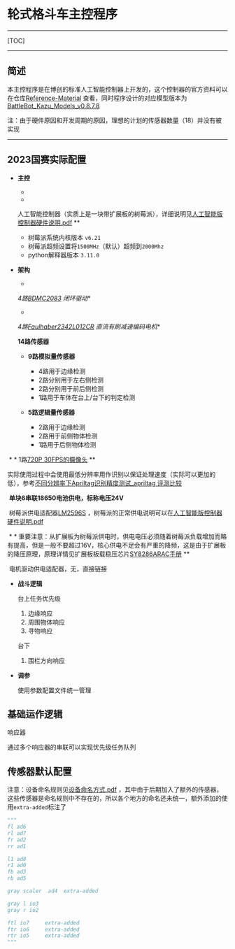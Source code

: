 # 轮式格斗车主控程序

------

[TOC]

------

## 简述

本主控程序是在博创的标准人工智能控制器上开发的，这个控制器的官方资料可以在仓库[Reference-Material](https://github.com/Kazu-Kusa/Reference-Material/tree/main/TOTURIAL)
查看，同时程序设计的对应模型版本为[BattleBot_Kazu_Models_v0.8.7.8](https://github.com/Kazu-Kusa/BattleBot_Kazu_Models/releases/tag/v0.8.7.8)

注：由于硬件原因和开发周期的原因，理想的计划的传感器数量（18）并没有被实现

------

## 2023国赛实际配置

- **主控**

    *
  *
  人工智能控制器（实质上是一块带扩展板的树莓派），详细说明见[人工智能版控制器硬件说明.pdf](https://github.com/Kazu-Kusa/Reference-Material/blob/main/TOTURIAL/创意之星人工智能版控制器硬件说明.pdf)
  **

    - 树莓派系统内核版本 `v6.21`
    - 树莓派超频设置将`1500MHz`（默认）超频到`2000Mhz`
    - python解释器版本 `3.11.0`

- **架构**

    *
  *4路[BDMC2083](https://github.com/Kazu-Kusa/Reference-Material/tree/main/TOTURIAL/%E9%A9%B1%E5%8A%A8%E5%99%A8%E8%B0%83%E8%AF%95)
  闭环驱动**

    *
  *4路[Faulhaber2342L012CR](https://item.taobao.com/item.htm?spm=a1z09.2.0.0.271e2e8dwBT4HS&id=20965620027&_u=a3un1ne9d249)
  直流有刷减速编码电机**

  **14路传感器**

    - **9路模拟量传感器**
        - 4路用于边缘检测
        - 2路分别用于左右侧检测
        - 2路分别用于前后侧检测
        - 1路用于车体在台上/台下的判定检测

    - **5路逻辑量传感器**
        - 2路用于边缘检测
        - 2路用于前侧物体检测
        - 1路用于后侧物体检测

​    *
*
1路[720P 30FPS的摄像头](https://detail.tmall.com/item.htm?abbucket=15&id=655422944269&ns=1&spm=a21n57.1.0.0.4402523ctOgRLp)
**

​
实际使用过程中会使用最低分辨率用作识别以保证处理速度（实际可以更加的低），参考[不同分辨率下Apriltag识别精度测试_apriltag 评测比较](https://blog.csdn.net/zhuoqingjoking97298/article/details/122316966)

​    **单块6串联18650电池供电，标称电压24V**

​
树莓派供电适配器[LM2596S](https://detail.tmall.com/item.htm?_u=a3un1ne9688d&id=672825188272&spm=a1z09.2.0.0.3dee2e8dzyr0Xh)
，树莓派的正常供电说明可以在[人工智能版控制器硬件说明.pdf](https://github.com/Kazu-Kusa/Reference-Material/blob/main/TOTURIAL/创意之星人工智能版控制器硬件说明.pdf)

​        *
*
重要注意：从扩展板为树莓派供电时，供电电压必须随着树莓派负载增加而略有提高，但是一般不要超过16V，核心供电不足会有严重的降频，这是由于扩展板的降压原理，原理详情见扩展板板载稳压芯片[SY8286ARAC手册](https://item.szlcsc.com/189643.html)
**

​ 电机驱动供电适配器，无，直接链接

- **战斗逻辑**

  台上任务优先级

    1. 边缘响应
    2. 周围物体响应
    3. 寻物响应

  台下

    1. 围栏方向响应

- **调参**

  使用参数配置文件统一管理

## 基础运作逻辑

响应器

通过多个响应器的串联可以实现优先级任务队列

## 传感器默认配置

注意：设备命名规则见[设备命名方式.pdf](https://github.com/Kazu-Kusa/Reference-Material/blob/main/技术参考/设备命名方式.pdf)
，其中由于后期加入了额外的传感器，这些传感器是命名规则中不存在的，所以各个地方的命名还未统一，额外添加的使用`extra-added`标注了

```python
"""
fl ad6
rl ad7
fr ad2
rr ad1

l1 ad8
r1 ad0
fb ad3
rb ad5

gray scaler  ad4  extra-added

gray l io3
gray r io2

ftl io7 	extra-added
ftr io6		extra-added
rtr io5		extra-added
"""
```

